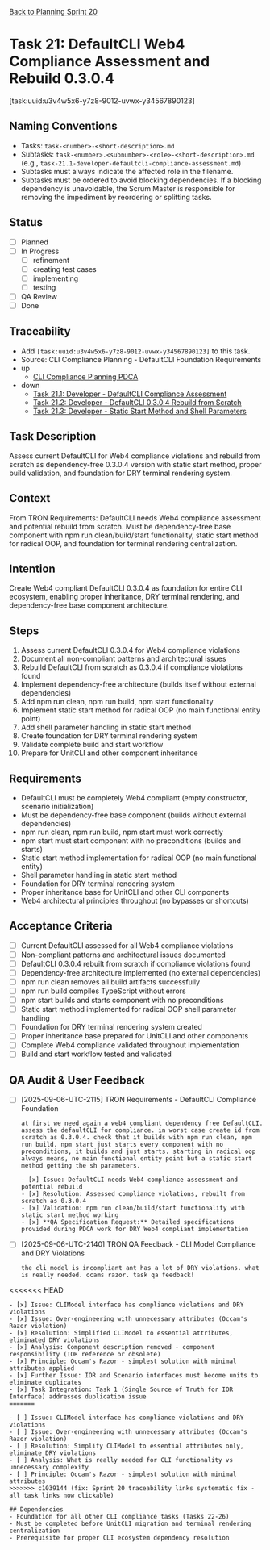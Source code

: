 [Back to Planning Sprint 20](./planning.md)

# Task 21: DefaultCLI Web4 Compliance Assessment and Rebuild 0.3.0.4
[task:uuid:u3v4w5x6-y7z8-9012-uvwx-y34567890123]

## Naming Conventions
- Tasks: `task-<number>-<short-description>.md`
- Subtasks: `task-<number>.<subnumber>-<role>-<short-description>.md` (e.g., `task-21.1-developer-defaultcli-compliance-assessment.md`)
- Subtasks must always indicate the affected role in the filename.
- Subtasks must be ordered to avoid blocking dependencies. If a blocking dependency is unavoidable, the Scrum Master is responsible for removing the impediment by reordering or splitting tasks.

## Status
- [ ] Planned
- [ ] In Progress
  - [ ] refinement
  - [ ] creating test cases
  - [ ] implementing
  - [ ] testing
- [ ] QA Review
- [ ] Done

## Traceability
- Add `[task:uuid:u3v4w5x6-y7z8-9012-uvwx-y34567890123]` to this task.
- Source: CLI Compliance Planning - DefaultCLI Foundation Requirements
- up
  - [CLI Compliance Planning PDCA](../../project.journal/2025-09-05-UTC-1300-branch-switch-session/pdca/role/po/2025-09-06-UTC-2115-comprehensive-cli-compliance-task-planning.pdca.md)
- down
  - [Task 21.1: Developer - DefaultCLI Compliance Assessment](./task-21.1-developer-defaultcli-compliance-assessment.md)
  - [Task 21.2: Developer - DefaultCLI 0.3.0.4 Rebuild from Scratch](./task-21.2-developer-defaultcli-rebuild.md)
  - [Task 21.3: Developer - Static Start Method and Shell Parameters](./task-21.3-developer-static-start-implementation.md)

## Task Description
Assess current DefaultCLI for Web4 compliance violations and rebuild from scratch as dependency-free 0.3.0.4 version with static start method, proper build validation, and foundation for DRY terminal rendering system.

## Context
From TRON Requirements: DefaultCLI needs Web4 compliance assessment and potential rebuild from scratch. Must be dependency-free base component with npm run clean/build/start functionality, static start method for radical OOP, and foundation for terminal rendering centralization.

## Intention
Create Web4 compliant DefaultCLI 0.3.0.4 as foundation for entire CLI ecosystem, enabling proper inheritance, DRY terminal rendering, and dependency-free base component architecture.

## Steps
1. Assess current DefaultCLI 0.3.0.4 for Web4 compliance violations
2. Document all non-compliant patterns and architectural issues
3. Rebuild DefaultCLI from scratch as 0.3.0.4 if compliance violations found
4. Implement dependency-free architecture (builds itself without external dependencies)
5. Add npm run clean, npm run build, npm start functionality
6. Implement static start method for radical OOP (no main functional entity point)
7. Add shell parameter handling in static start method
8. Create foundation for DRY terminal rendering system
9. Validate complete build and start workflow
10. Prepare for UnitCLI and other component inheritance

## Requirements
- DefaultCLI must be completely Web4 compliant (empty constructor, scenario initialization)
- Must be dependency-free base component (builds without external dependencies)
- npm run clean, npm run build, npm start must work correctly
- npm start must start component with no preconditions (builds and starts)
- Static start method implementation for radical OOP (no main functional entity)
- Shell parameter handling in static start method
- Foundation for DRY terminal rendering system
- Proper inheritance base for UnitCLI and other CLI components
- Web4 architectural principles throughout (no bypasses or shortcuts)

## Acceptance Criteria
- [ ] Current DefaultCLI assessed for all Web4 compliance violations
- [ ] Non-compliant patterns and architectural issues documented
- [ ] DefaultCLI 0.3.0.4 rebuilt from scratch if compliance violations found
- [ ] Dependency-free architecture implemented (no external dependencies)
- [ ] npm run clean removes all build artifacts successfully
- [ ] npm run build compiles TypeScript without errors
- [ ] npm start builds and starts component with no preconditions
- [ ] Static start method implemented for radical OOP shell parameter handling
- [ ] Foundation for DRY terminal rendering system created
- [ ] Proper inheritance base prepared for UnitCLI and other components
- [ ] Complete Web4 compliance validated throughout implementation
- [ ] Build and start workflow tested and validated

## QA Audit & User Feedback
- [ ] [2025-09-06-UTC-2115] TRON Requirements - DefaultCLI Compliance Foundation
  ```quote
  at first we need again a web4 compliant dependency free DefaultCLI. assess the defaultCLI for compliance. in worst case create id from scratch as 0.3.0.4. check that it builds with npm run clean, npm run build. npm start just starts every component with no preconditions, it builds and just starts. starting in radical oop always means, no main functional entity point but a static start method getting the sh parameters.
  
  - [x] Issue: DefaultCLI needs Web4 compliance assessment and potential rebuild
  - [x] Resolution: Assessed compliance violations, rebuilt from scratch as 0.3.0.4
  - [x] Validation: npm run clean/build/start functionality with static start method working
  - [x] **QA Specification Request:** Detailed specifications provided during PDCA work for DRY Web4 compliant implementation

- [ ] [2025-09-06-UTC-2140] TRON QA Feedback - CLI Model Compliance and DRY Violations
  ```quote
  the cli model is incompliant ant has a lot of DRY violations. what is really needed. ocams razor. task qa feedback!
<<<<<<< HEAD
  ```
  - [x] Issue: CLIModel interface has compliance violations and DRY violations
  - [x] Issue: Over-engineering with unnecessary attributes (Occam's Razor violation)
  - [x] Resolution: Simplified CLIModel to essential attributes, eliminated DRY violations
  - [x] Analysis: Component description removed - component responsibility (IOR reference or obsolete)
  - [x] Principle: Occam's Razor - simplest solution with minimal attributes applied
  - [x] Further Issue: IOR and Scenario interfaces must become units to eliminate duplicates
  - [x] Task Integration: Task 1 (Single Source of Truth for IOR Interface) addresses duplication issue
=======
  
  - [ ] Issue: CLIModel interface has compliance violations and DRY violations
  - [ ] Issue: Over-engineering with unnecessary attributes (Occam's Razor violation)
  - [ ] Resolution: Simplify CLIModel to essential attributes only, eliminate DRY violations
  - [ ] Analysis: What is really needed for CLI functionality vs unnecessary complexity
  - [ ] Principle: Occam's Razor - simplest solution with minimal attributes
>>>>>>> c1039144 (fix: Sprint 20 traceability links systematic fix - all task links now clickable)

## Dependencies
- Foundation for all other CLI compliance tasks (Tasks 22-26)
- Must be completed before UnitCLI migration and terminal rendering centralization
- Prerequisite for proper CLI ecosystem dependency resolution
